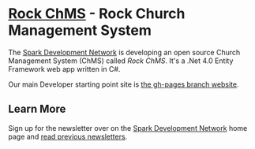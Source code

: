 [Rock ChMS](http://rockchms.org/) - Rock Church Management System
=================================================================
The [Spark Development Network](http://www.sparkdevelopmentnetwork.com/) is developing an open source
Church Management System (ChMS) called *Rock ChMS*.  It's a .Net 4.0 Entity Framework web app written in C#.

Our main Developer starting point site is [the gh-pages branch website](https://github.com/SparkDevNetwork/Rock-ChMS/wiki).

## Learn More

Sign up for the newsletter over on the [Spark Development Network](http://www.sparkdevelopmentnetwork.com/) home page and [read previous newsletters](http://sparkdevnetwork.github.com/Rock-ChMS/newsletter/index.html).
